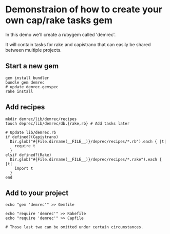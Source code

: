Demonstraion of how to create your own cap/rake tasks gem 
=========================================================

In this demo we'll create a rubygem called 'demrec'. 

It will contain tasks for rake and capistrano that can easily be
shared between multiple projects.

Start a new gem
---------------

    gem install bundler
    bundle gem demrec
    # update demrec.gemspec
    rake install


Add recipes
-----------

    mkdir demrec/lib/demrec/recipes
    touch deprec/lib/demrec/db.{rake,rb} # Add tasks later

    # Update lib/demrec.rb
    if defined?(Capistrano)
      Dir.glob("#{File.dirname(__FILE__)}/deprec/recipes/*.rb").each { |t| 
        require t 
      }
    elsif defined?(Rake)
      Dir.glob("#{File.dirname(__FILE__)}/deprec/recipes/*.rake").each { |t| 
        import t 
      }
    end


Add to your project
-------------------

    echo "gem 'demrec'" >> Gemfile

    echo "require 'demrec'" >> Rakefile
    echo "require 'demrec'" >> Capfile

    # Those last two can be omitted under certain circumstances.
